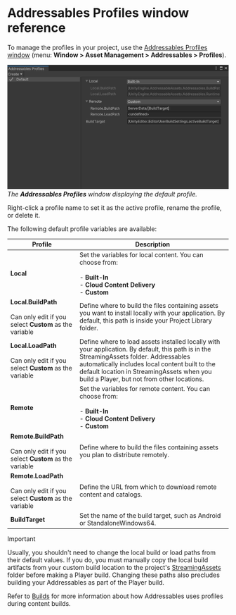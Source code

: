 # Addressables Profiles window reference

To manage the profiles in your project, use the [Addressables Profiles window](addressables-profiles-window.md) (menu: __Window > Asset Management > Addressables > Profiles__).

![](images/addressables-profiles-window.png)<br/>*The __Addressables Profiles__ window displaying the default profile.*

Right-click a profile name to set it as the active profile, rename the profile, or delete it.

The following default profile variables are available:

|**Profile**|**Description**|
|---|---|
| __Local__| Set the variables for local content. You can choose from:<br/><br/>- **Built-In**<br/>- **Cloud Content Delivery**<br/>- **Custom**|
|__Local.BuildPath__<br/><br/>Can only edit if you select **Custom** as the variable| Define where to build the files containing assets you want to install locally with your application. By default, this path is inside your Project Library folder.|
|__Local.LoadPath__<br/><br/>Can only edit if you select **Custom** as the variable| Define where to load assets installed locally with your application. By default, this path is in the StreamingAssets folder. Addressables automatically includes local content built to the default location in StreamingAssets when you build a Player, but not from other locations.|
|__Remote__| Set the variables for remote content. You can choose from:<br/><br/>- **Built-In**<br/>- **Cloud Content Delivery**<br/>- **Custom**|  
|__Remote.BuildPath__<br/><br/>Can only edit if you select **Custom** as the variable| Define where to build the files containing assets you plan to distribute remotely.|
|__Remote.LoadPath__<br/><br/>Can only edit if you select **Custom** as the variable| Define the URL from which to download remote content and catalogs.|
|__BuildTarget__| Set the name of the build target, such as Android or StandaloneWindows64.|

> [!IMPORTANT]
> Usually, you shouldn't need to change the local build or load paths from their default values. If you do, you must manually copy the local build artifacts from your custom build location to the project's [StreamingAssets](xref:SpecialFolders) folder before making a Player build. Changing these paths also precludes building your Addressables as part of the Player build. 

Refer to [Builds](Builds.md) for more information about how Addressables uses profiles during content builds.

